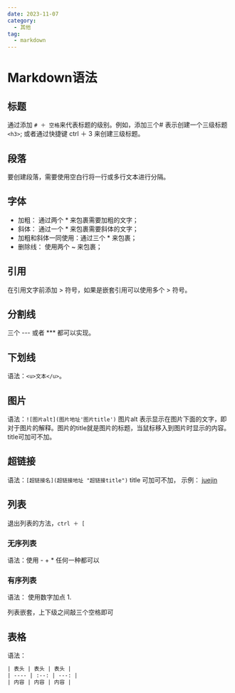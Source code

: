 ```yaml
---
date: 2023-11-07
category:
  - 其他
tag: 
  - markdown
---
```


# Markdown语法

## 标题

通过添加  `# ＋ 空格`来代表标题的级别。例如，添加三个# 表示创建一个三级标题 `<h3>`; 或者通过快捷键  ctrl ＋ 3 来创建三级标题。

## 段落

要创建段落，需要使用空白行将一行或多行文本进行分隔。

## 字体

- 加粗： 通过两个 * 来包裹需要加粗的文字；
- 斜体： 通过一个 * 来包裹需要斜体的文字；
- 加粗和斜体一同使用：通过三个 * 来包裹；
- 删除线： 使用两个 ~ 来包裹；

## 引用

在引用文字前添加 > 符号，如果是嵌套引用可以使用多个 > 符号。

## 分割线

三个 --- 或者 *** 都可以实现。

## 下划线

语法：`<u>文本</u>`。

## 图片

语法：`![图片alt](图片地址'图片title')`
图片alt 表示显示在图片下面的文字，即对于图片的解释。图片的title就是图片的标题，当鼠标移入到图片时显示的内容。title可加可不加。

## 超链接

语法：`[超链接名](超链接地址 "超链接title")`
title 可加可不加， 示例： [juejin](https://juejin.cn/?utm_source=infinitynewtab.com)

## 列表

退出列表的方法，`ctrl ＋ [`

### 无序列表

语法：使用 - + * 任何一种都可以

### 有序列表

语法： 使用数字加点 1.

列表嵌套，上下级之间敲三个空格即可

## 表格

语法：

```xml
| 表头 | 表头 | 表头 |
| ---- | :--: | ---: |
| 内容 | 内容 | 内容 |
```
